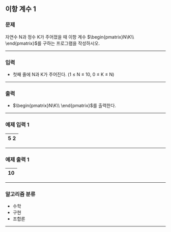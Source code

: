 이항 계수 1
-------------
### 문제

자연수 N과 정수 K가 주어졌을 때 이항 계수 $\begin{pmatrix}N\K\\ \end{pmatrix}$를 구하는 프로그램을 작성하시오.

- - -

### 입력
* 첫째 줄에 N과 K가 주어진다. (1 ≤ N ≤ 10, 0 ≤ K ≤ N)

- - -

### 출력
* $\begin{pmatrix}N\K\\ \end{pmatrix}$를 출력한다.

- - -

### 예제 입력 1
|5 2|
|:---|

- - -

### 예제 출력 1
|10|
|:---|

- - -

### 알고리즘 분류
* 수학
* 구현
* 조합론

- - -